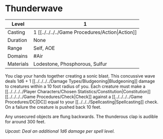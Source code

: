 # Thunderwave

| Level     | 1                                                  |
| --------- | -------------------------------------------------- |
| Casting   | 1 [[../../../../Game Procedures/Action\|Action]] |
| Duration  | None                                               |
| Range     | Self, AOE                                          |
| Domains   | #Air                                               |
| Materials | Lodestone, Phosphorous, Sulfur                     |

You clap your hands together creating a sonic blast. This concussive wave deals 1d6 + 1 [[../../../../Damage Types/Bludgeoning\|Bludgeoning]] damage to creatures within a 10 foot radius of you. Each creature must make a [[../../../../Player Characters/Chosen Statistics/Constitution\|Constitution]] [[../../../../Game Procedures/Check\|Check]] against a [[../../../../Game Procedures/DC\|DC]] equal to your [[../../../Spellcasting\|Spellcasting]] check. On a failure the creature is pushed back 10 feet.

Any unsecured objects are flung backwards. The thunderous clap is audible for around 300 feet.

*Upcast: Deal an additional 1d6 damage per spell level.*